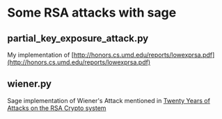 # Some RSA attacks with sage

## partial_key_exposure_attack.py
My implementation of [http://honors.cs.umd.edu/reports/lowexprsa.pdf](http://honors.cs.umd.edu/reports/lowexprsa.pdf)

## wiener.py
Sage implementation of Wiener's Attack mentioned in [Twenty Years of Attacks on the RSA Crypto system](https://crypto.stanford.edu/~dabo/papers/RSA-survey.pdf)

